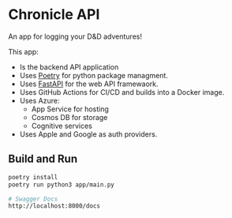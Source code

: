 # Chronicle API

An app for logging your D&D adventures!

This app:

- Is the backend API application
- Uses [Poetry](https://python-poetry.org/docs/basic-usage/) for python package managment.
- Uses [FastAPI](https://fastapi.tiangolo.com) for the web API framewaork.
- Uses GitHub Actions for CI/CD and builds into a Docker image.
- Uses Azure:
    - App Service for hosting
    - Cosmos DB for storage
    - Cognitive services
- Uses Apple and Google as auth providers.

## Build and Run

```bash
poetry install
poetry run python3 app/main.py

# Swagger Docs
http://localhost:8000/docs
```